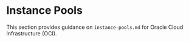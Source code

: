 # Instance Pools

This section provides guidance on `instance-pools.md` for Oracle Cloud Infrastructure (OCI).